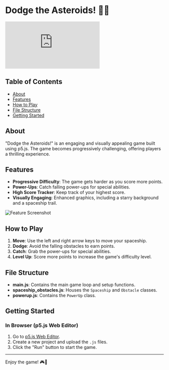 # Dodge the Asteroids! 🚀💫

![Game Screenshot](https://github.com/WuQingYi20/miniGame_p5js/blob/main/spaceship_obstacles.js)

## Table of Contents

- [About](#about)
- [Features](#features)
- [How to Play](#how-to-play)
- [File Structure](#file-structure)
- [Getting Started](#getting-started)

## About

"Dodge the Asteroids!" is an engaging and visually appealing game built using p5.js. The game becomes progressively challenging, offering players a thrilling experience.

## Features

- **Progressive Difficulty**: The game gets harder as you score more points.
- **Power-Ups**: Catch falling power-ups for special abilities.
- **High Score Tracker**: Keep track of your highest score.
- **Visually Engaging**: Enhanced graphics, including a starry background and a spaceship trail.

![Feature Screenshot](your-feature-screenshot-link-here)

## How to Play

1. **Move**: Use the left and right arrow keys to move your spaceship.
2. **Dodge**: Avoid the falling obstacles to earn points.
3. **Catch**: Grab the power-ups for special abilities.
4. **Level Up**: Score more points to increase the game's difficulty level.

## File Structure

- **main.js**: Contains the main game loop and setup functions.
- **spaceship_obstacles.js**: Houses the `Spaceship` and `Obstacle` classes.
- **powerup.js**: Contains the `PowerUp` class.

## Getting Started

### In Browser (p5.js Web Editor)

1. Go to [p5.js Web Editor](https://editor.p5js.org/).
2. Create a new project and upload the `.js` files.
3. Click the "Run" button to start the game.

---

Enjoy the game! 🎮🌌
